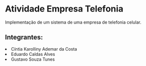 # Atividade Empresa Telefonia
Implementação de um sistema de uma empresa de telefonia celular. 

## Integrantes:
<li>Cíntia Karolliny Ademar da Costa</li>
<li>Eduardo Caldas Alves</li>
<li>Gustavo Souza Tunes</li>
